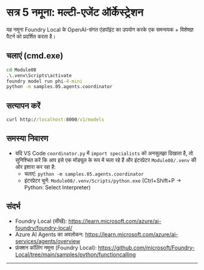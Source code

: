 <!--
CO_OP_TRANSLATOR_METADATA:
{
  "original_hash": "4f786f5ea706270620f8e5dfb088e0c0",
  "translation_date": "2025-09-22T13:40:52+00:00",
  "source_file": "Module08/samples/05/README.md",
  "language_code": "hi"
}
-->
# सत्र 5 नमूना: मल्टी-एजेंट ऑर्केस्ट्रेशन

यह नमूना Foundry Local के OpenAI-संगत एंडपॉइंट का उपयोग करके एक समन्वयक + विशेषज्ञ पैटर्न को प्रदर्शित करता है।

## चलाएं (cmd.exe)
```cmd
cd Module08
.\.venv\Scripts\activate
foundry model run phi-4-mini
python -m samples.05.agents.coordinator
```

## सत्यापन करें
```cmd
curl http://localhost:8000/v1/models
```

## समस्या निवारण
- यदि VS Code `coordinator.py` में `import specialists` को अनसुलझा दिखाता है, तो सुनिश्चित करें कि आप इसे एक मॉड्यूल के रूप में चला रहे हैं और इंटरप्रेटर `Module08/.venv` की ओर इशारा कर रहा है:
	- चलाएं: `python -m samples.05.agents.coordinator`
	- इंटरप्रेटर चुनें: `Module08/.venv/Scripts/python.exe` (Ctrl+Shift+P → Python: Select Interpreter)

## संदर्भ
- Foundry Local (सीखें): https://learn.microsoft.com/azure/ai-foundry/foundry-local/
- Azure AI Agents का अवलोकन: https://learn.microsoft.com/azure/ai-services/agents/overview
- फ़ंक्शन कॉलिंग नमूना (Foundry Local): https://github.com/microsoft/Foundry-Local/tree/main/samples/python/functioncalling

---

